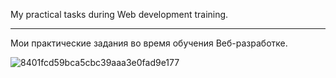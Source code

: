 My practical tasks during Web development training.

********************

Мои практические задания во время обучения Веб-разработке. 

![8401fcd59bca5cbc39aaa3e0fad9e177](https://github.com/KirillRusacoff/training/assets/121468262/3aacb374-eee5-45ca-ae2d-c3528b9e79a7)
